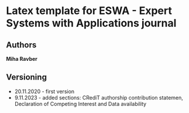 # Latex template for ESWA - Expert Systems with Applications journal

## Authors

**Miha Ravber**

## Versioning

* 20.11.2020 - first version
* 9.11.2023 - added sections: CRediT authorship contribution statemen, Declaration of Competing Interest and Data availability

